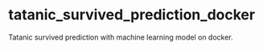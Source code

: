 # tatanic_survived_prediction_docker
Tatanic survived prediction with machine learning model on docker.
